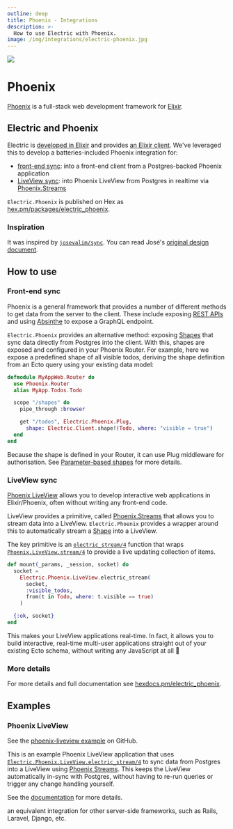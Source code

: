 ```yaml
---
outline: deep
title: Phoenix - Integrations
description: >-
  How to use Electric with Phoenix.
image: /img/integrations/electric-phoenix.jpg
---
```


<script setup>
  import HelpWanted from '/src/components/HelpWanted.vue'
</script>

<img src="/img/integrations/phoenix.svg" class="product-icon" />

# Phoenix

[Phoenix](https://www.phoenixframework.org) is a full-stack web development framework for [Elixir](https://elixir-lang.org).

## Electric and Phoenix

Electric is [developed in Elixir](/product/sync#how-does-it-work) and provides [an Elixir client](/docs/api/clients/elixir). We've leveraged this to develop a batteries-included Phoenix integration for:

- [front-end sync](#front-end-sync): into a front-end client from a Postgres-backed Phoenix application
- [LiveView sync](#liveview-sync): into Phoenix LiveView from Postgres in realtime via [Phoenix.Streams](/docs/integrations/phoenix#liveview-sync)

`Electric.Phoenix` is published on Hex as [hex.pm/packages/electric_phoenix](https://hex.pm/packages/electric_phoenix).

### Inspiration

It was inspired by [`josevalim/sync`](https://github.com/josevalim/sync). You can read José's [original design document](https://github.com/josevalim/sync/blob/main/DESIGN.md).

## How to use

### Front-end sync

Phoenix is a general framework that provides a number of different methods to get data from the server to the client. These include exposing [REST APIs](https://hexdocs.pm/phoenix/routing.html#resources) and using [Absinthe](https://hexdocs.pm/absinthe/overview.html) to expose a GraphQL endpoint.

`Electric.Phoenix` provides an alternative method: exposing [Shapes](/docs/guides/shapes) that sync data directly from Postgres into the client. With this, shapes are exposed and configured in your Phoenix Router. For example, here we expose a predefined shape of all visible todos, deriving the shape definition from an Ecto query using your existing data model:

```elixir
defmodule MyAppWeb.Router do
  use Phoenix.Router
  alias MyApp.Todos.Todo

  scope "/shapes" do
    pipe_through :browser

    get "/todos", Electric.Phoenix.Plug,
      shape: Electric.Client.shape!(Todo, where: "visible = true")
  end
end
```

Because the shape is defined in your Router, it can use Plug middleware for authorisation. See [Parameter-based shapes](https://hexdocs.pm/electric_phoenix/Electric.Phoenix.Plug.html#module-parameter-based-shapes) for more details.

### LiveView sync

[Phoenix LiveView](https://hexdocs.pm/phoenix_live_view) allows you to develop interactive web applications in Elixir/Phoenix, often without writing any front-end code.

LiveView provides a primitive, called [Phoenix.Streams](https://fly.io/phoenix-files/phoenix-dev-blog-streams) that allows you to stream data into a LiveView. `Electric.Phoenix` provides a wrapper around this to automatically stream a [Shape](/docs/guides/shapes) into a LiveView.

The key primitive is an [`electric_stream/4`](https://hexdocs.pm/electric_phoenix/Electric.Phoenix.LiveView.html#electric_stream/4) function that wraps [`Phoenix.LiveView.stream/4`](https://hexdocs.pm/phoenix_live_view/Phoenix.LiveView.html#stream/4) to provide a live updating collection of items.

```elixir
def mount(_params, _session, socket) do
  socket =
    Electric.Phoenix.LiveView.electric_stream(
      socket,
      :visible_todos,
      from(t in Todo, where: t.visible == true)
    )

  {:ok, socket}
end
```

This makes your LiveView applications real-time. In fact, it allows you to build interactive, real-time multi-user applications straight out of your existing Ecto schema, without writing any JavaScript at all 🤯

### More details

For more details and full documentation see [hexdocs.pm/electric_phoenix](https://hexdocs.pm/electric_phoenix).

## Examples

### Phoenix LiveView

See the
[phoenix-liveview example](https://github.com/electric-sql/electric/tree/main/examples/phoenix-liveview)
on GitHub.

This is an example Phoenix LiveView application that uses
[`Electric.Phoenix.LiveView.electric_stream/4`](https://hexdocs.pm/electric_phoenix/Electric.Phoenix.LiveView.html#electric_stream/4)
to sync data from Postgres into a LiveView using
[Phoenix Streams](https://fly.io/phoenix-files/phoenix-dev-blog-streams/).
This keeps the LiveView automatically in-sync with Postgres, without having
to re-run queries or trigger any change handling yourself.

See the
[documentation](https://electric-sql.com/docs/integrations/phoenix#liveview-sync)
for more details.

<HelpWanted issue="1878">
  an equivalent integration for other server-side frameworks, such as Rails, Laravel, Django, etc.
</HelpWanted>
